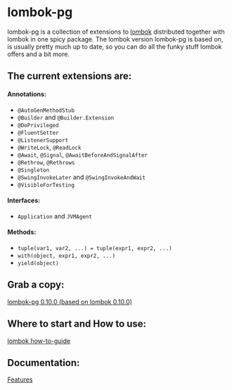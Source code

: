 # lombok-pg

lombok-pg is a collection of extensions to [lombok](https://github.com/rzwitserloot/lombok) distributed together with lombok in one spicy package. The lombok version lombok-pg is based on, is usually pretty much up to date, so you can do all the funky stuff lombok offers and a bit more.

## The current extensions are:

#### Annotations:

- `@AutoGenMethodStub`
- `@Builder` and `@Builder.Extension`
- `@DoPrivileged`
- `@FluentSetter`
- `@ListenerSupport`
- `@WriteLock`, `@ReadLock`
- `@Await`, `@Signal`, `@AwaitBeforeAndSignalAfter`
- `@Rethrow`, `@Rethrows`
- `@Singleton`
- `@SwingInvokeLater` and `@SwingInvokeAndWait`
- `@VisibleForTesting`

#### Interfaces:

- `Application` and `JVMAgent`
#### Methods:

- `tuple(var1, var2, ...) = tuple(expr1, expr2, ...)`
- `with(object, expr1, expr2, ...)`
- `yield(object)`

## Grab a copy:
[lombok-pg 0.10.0 (based on lombok 0.10.0)](http://cloud.github.com/downloads/peichhorn/lombok-pg/lombok-pg-0.10.0.jar)

## Where to start and How to use:
[lombok how-to-guide](http://projectlombok.org/features/index.html)

## Documentation:
[Features](http://peichhorn.github.com/lombok-pg/)